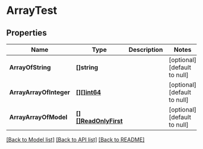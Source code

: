 # ArrayTest

## Properties
Name | Type | Description | Notes
------------ | ------------- | ------------- | -------------
**ArrayOfString** | **[]string** |  | [optional] [default to null]
**ArrayArrayOfInteger** | [**[][]int64**](array.md) |  | [optional] [default to null]
**ArrayArrayOfModel** | [**[][]ReadOnlyFirst**](array.md) |  | [optional] [default to null]

[[Back to Model list]](../README.md#documentation-for-models) [[Back to API list]](../README.md#documentation-for-api-endpoints) [[Back to README]](../README.md)

